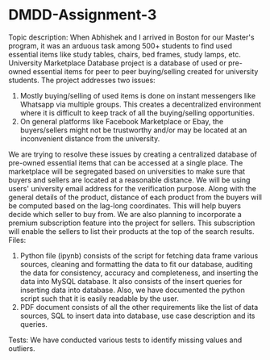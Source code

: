 # DMDD-Assignment-3


Topic description:
When Abhishek and I arrived in Boston for our Master's program, it was an arduous task among 500+ students to find used essential items like study tables, chairs, bed frames, study lamps, etc. University Marketplace Database project is a database of used or pre-owned essential items for peer to peer buying/selling created for university students. The project addresses two issues:

1) Mostly buying/selling of used items is done on instant messengers like Whatsapp via multiple groups. This creates a decentralized environment where it is difficult to keep track of all the buying/selling opportunities.
2) On general platforms like Facebook Marketplace or Ebay, the buyers/sellers might not be trustworthy and/or may be located at an inconvenient distance from the university.


We are trying to resolve these issues by creating a centralized database of pre-owned essential items that can be accessed at a single place. The marketplace will be segregated based on universities to make sure that buyers and sellers are located at a reasonable distance. We will be using users' university email address for the verification purpose. Along with the general details of the product, distance of each product from the buyers will be computed based on the lag-long coordinates. This will help buyers decide which seller to buy from. We are also planning to incorporate a premium subscription feature into the project for sellers. This subscription will enable the sellers to list their products at the top of the search results.
Files:

1) Python file (ipynb) consists of the script for fetching data frame various sources, cleaning and formatting the data to fit our database, auditing the data for consistency, accuracy and completeness, and inserting the data into MySQL database. It also consists of the insert queries for inserting data into database. Also, we have documented the python script such that it is easily readable by the user.
2) PDF document consists of all the other requirements like the list of data sources, SQL to insert data into database, use case description and its queries.

Tests: We have conducted various tests to identify missing values and outliers.
